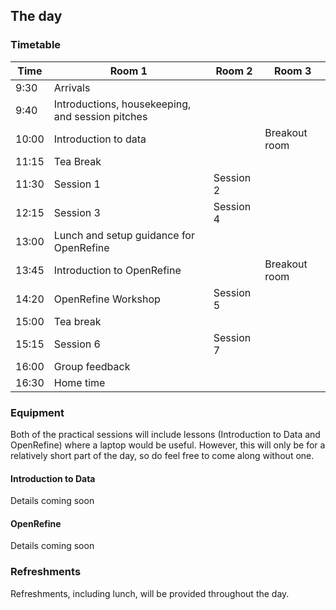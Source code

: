 The day
-------

### Timetable

| Time | Room 1 | Room 2 | Room 3 |
| ---- | ------ | ------ | ------ |
| 9:30 | Arrivals |  |  |
| 9:40 | Introductions, housekeeping, and session pitches |  |  |
| 10:00 | Introduction to data |  | Breakout room |
| 11:15 | Tea Break |  |  |
| 11:30 | Session 1 | Session 2 |  |
| 12:15 | Session 3 | Session 4 |  |
| 13:00 | Lunch and setup guidance for OpenRefine |  |  |
| 13:45 | Introduction to OpenRefine |  | Breakout room |
| 14:20 | OpenRefine Workshop | Session 5 |  |
| 15:00 | Tea break |  |  |
| 15:15 | Session 6 | Session 7 |  |
| 16:00 | Group feedback |  |  |
| 16:30 | Home time |  |  |

### Equipment

Both of the practical sessions will include lessons (Introduction to Data and OpenRefine) where a laptop would be useful. However, this will only be for a relatively short part of the day, so do feel free to come along without one.


#### Introduction to Data

Details coming soon

#### OpenRefine

Details coming soon

### Refreshments

Refreshments, including lunch, will be provided throughout the day.


